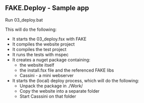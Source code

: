 ## FAKE.Deploy - Sample app

   Run 03_deploy.bat

This will do the following:

* It starts the 03_deploy.fsx with FAKE
* It compiles the website project
* It compiles the test project
* It runs the tests with mspec
* It creates a nuget package containing:
  * the website itself
  * the install.fsx file and the referenced FAKE libs
  * Cassini - a mini webserver
* It starts the (local) deploy process, which will do the following:
  * Unpack the package in ./Work/
  * Copy the website into a separate folder
  * Start Casssini on that folder
